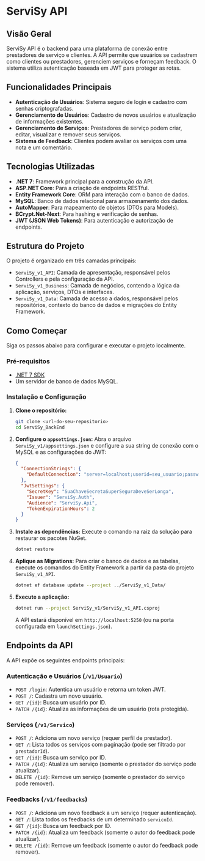 # ServiSy API

## Visão Geral

ServiSy API é o backend para uma plataforma de conexão entre prestadores de serviço e clientes. A API permite que usuários se cadastrem como clientes ou prestadores, gerenciem serviços e forneçam feedback. O sistema utiliza autenticação baseada em JWT para proteger as rotas.

## Funcionalidades Principais

* **Autenticação de Usuários**: Sistema seguro de login e cadastro com senhas criptografadas.
* **Gerenciamento de Usuários**: Cadastro de novos usuários e atualização de informações existentes.
* **Gerenciamento de Serviços**: Prestadores de serviço podem criar, editar, visualizar e remover seus serviços.
* **Sistema de Feedback**: Clientes podem avaliar os serviços com uma nota e um comentário.

## Tecnologias Utilizadas

* **.NET 7**: Framework principal para a construção da API.
* **ASP.NET Core**: Para a criação de endpoints RESTful.
* **Entity Framework Core**: ORM para interação com o banco de dados.
* **MySQL**: Banco de dados relacional para armazenamento dos dados.
* **AutoMapper**: Para mapeamento de objetos (DTOs para Models).
* **BCrypt.Net-Next**: Para hashing e verificação de senhas.
* **JWT (JSON Web Tokens)**: Para autenticação e autorização de endpoints.

## Estrutura do Projeto

O projeto é organizado em três camadas principais:

* `ServiSy_v1_API`: Camada de apresentação, responsável pelos Controllers e pela configuração da API.
* `ServiSy_v1_Business`: Camada de negócios, contendo a lógica da aplicação, serviços, DTOs e interfaces.
* `ServiSy_v1_Data`: Camada de acesso a dados, responsável pelos repositórios, contexto do banco de dados e migrações do Entity Framework.

## Como Começar

Siga os passos abaixo para configurar e executar o projeto localmente.

### Pré-requisitos

* [.NET 7 SDK](https://dotnet.microsoft.com/download/dotnet/7.0)
* Um servidor de banco de dados MySQL.

### Instalação e Configuração

1.  **Clone o repositório:**
    ```bash
    git clone <url-do-seu-repositorio>
    cd ServiSy_BackEnd
    ```

2.  **Configure o `appsettings.json`:**
    Abra o arquivo `ServiSy_v1/appsettings.json` e configure a sua string de conexão com o MySQL e as configurações do JWT:
    ```json
    {
      "ConnectionStrings": {
        "DefaultConnection": "server=localhost;userid=seu_usuario;password=sua_senha;database=servisydb"
      },
      "JwtSettings": {
        "SecretKey": "SuaChaveSecretaSuperSeguraDeveSerLonga",
        "Issuer": "ServiSy.Auth",
        "Audience": "ServiSy.Api",
        "TokenExpirationHours": 2
      }
    }
    ```

3.  **Instale as dependências:**
    Execute o comando na raiz da solução para restaurar os pacotes NuGet.
    ```bash
    dotnet restore
    ```

4.  **Aplique as Migrations:**
    Para criar o banco de dados e as tabelas, execute os comandos do Entity Framework a partir da pasta do projeto `ServiSy_v1_API`.
    ```bash
    dotnet ef database update --project ../ServiSy_v1_Data/
    ```

5.  **Execute a aplicação:**
    ```bash
    dotnet run --project ServiSy_v1/ServiSy_v1_API.csproj
    ```
    A API estará disponível em `http://localhost:5250` (ou na porta configurada em `launchSettings.json`).

## Endpoints da API

A API expõe os seguintes endpoints principais:

### Autenticação e Usuários (`/v1/Usuario`)

* `POST /login`: Autentica um usuário e retorna um token JWT.
* `POST /`: Cadastra um novo usuário.
* `GET /{id}`: Busca um usuário por ID.
* `PATCH /{id}`: Atualiza as informações de um usuário (rota protegida).

### Serviços (`/v1/Servico`)

* `POST /`: Adiciona um novo serviço (requer perfil de prestador).
* `GET /`: Lista todos os serviços com paginação (pode ser filtrado por `prestadorId`).
* `GET /{id}`: Busca um serviço por ID.
* `PATCH /{id}`: Atualiza um serviço (somente o prestador do serviço pode atualizar).
* `DELETE /{id}`: Remove um serviço (somente o prestador do serviço pode remover).

### Feedbacks (`/v1/feedbacks`)

* `POST /`: Adiciona um novo feedback a um serviço (requer autenticação).
* `GET /`: Lista todos os feedbacks de um determinado `servicoId`.
* `GET /{id}`: Busca um feedback por ID.
* `PATCH /{id}`: Atualiza um feedback (somente o autor do feedback pode atualizar).
* `DELETE /{id}`: Remove um feedback (somente o autor do feedback pode remover).
